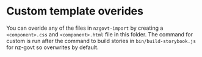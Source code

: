# Custom template overides

You can overide any of the files in `nzgovt-import` by creating a `<component>.css` and `<component>.html` file in this folder. The command for custom is run after the command to build stories in `bin/build-storybook.js` for nz-govt so overwrites by default.
